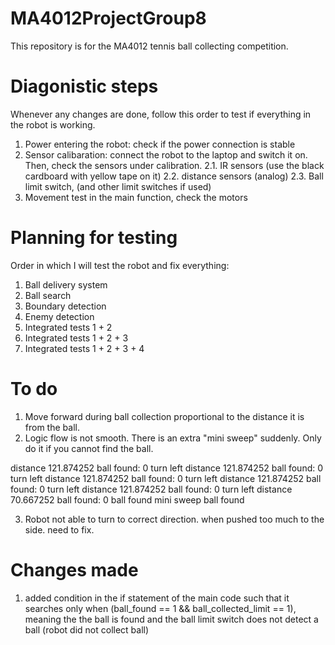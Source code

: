 # MA4012ProjectGroup8
This repository is for the MA4012 tennis ball collecting competition.

# Diagonistic steps
Whenever any changes are done, follow this order to test if everything in the robot is working.
1. Power entering the robot: check if the power connection is stable
2. Sensor calibaration: connect the robot to the laptop and switch it on. Then, check the sensors under calibration.
2.1. IR sensors (use the black cardboard with yellow tape on it)
2.2. distance sensors (analog)
2.3. Ball limit switch, (and other limit switches if used)
3. Movement test in the main function, check the motors

# Planning for testing
Order in which I will test the robot and fix everything:
1. Ball delivery system
2. Ball search
3. Boundary detection
4. Enemy detection
5. Integrated tests 1 + 2
6. Integrated tests 1 + 2 + 3
7. Integrated tests 1 + 2 + 3 + 4

# To do
1. Move forward during ball collection proportional to the distance it is from the ball.
2. Logic flow is not smooth. There is an extra "mini sweep" suddenly. Only do it if you cannot find the ball.

distance  121.874252 ball found:  0
turn left
distance  121.874252 ball found:  0
turn left
distance  121.874252 ball found:  0
turn left
distance  121.874252 ball found:  0
turn left
distance  121.874252 ball found:  0
turn left
distance  70.667252 ball found:  0
ball found
mini sweep
ball found

3. Robot not able to turn to correct direction. when pushed too much to the side. need to fix.


# Changes made
1. added condition in the if statement of the main code such that it searches only when (ball_found == 1 && ball_collected_limit == 1), meaning the the ball is found and the ball limit switch does not detect a ball (robot did not collect ball)
